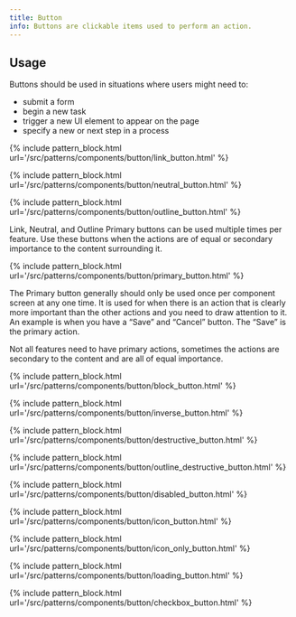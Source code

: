```yaml
---
title: Button
info: Buttons are clickable items used to perform an action.
---
```


## Usage

Buttons should be used in situations where users might need to:

* submit a form
* begin a new task
* trigger a new UI element to appear on the page
* specify a new or next step in a process

{% include pattern_block.html url='/src/patterns/components/button/link_button.html' %}

{% include pattern_block.html url='/src/patterns/components/button/neutral_button.html' %}

{% include pattern_block.html url='/src/patterns/components/button/outline_button.html' %}

Link, Neutral, and Outline Primary buttons can be used multiple times per feature. Use these buttons when the actions are of equal or secondary importance to the content surrounding it.

{% include pattern_block.html url='/src/patterns/components/button/primary_button.html' %}

The Primary button generally should only be used once per component screen at any one time. It is used for when there is an action that is clearly more important than the other actions and you need to draw attention to it. An example is when you have a “Save” and “Cancel” button. The “Save” is the primary action.

Not all features need to have primary actions, sometimes the actions are secondary to the content and are all of equal importance.

{% include pattern_block.html url='/src/patterns/components/button/block_button.html' %}

{% include pattern_block.html url='/src/patterns/components/button/inverse_button.html' %}

{% include pattern_block.html url='/src/patterns/components/button/destructive_button.html' %}

{% include pattern_block.html url='/src/patterns/components/button/outline_destructive_button.html' %}

{% include pattern_block.html url='/src/patterns/components/button/disabled_button.html' %}

{% include pattern_block.html url='/src/patterns/components/button/icon_button.html' %}

{% include pattern_block.html url='/src/patterns/components/button/icon_only_button.html' %}

{% include pattern_block.html url='/src/patterns/components/button/loading_button.html' %}

{% include pattern_block.html url='/src/patterns/components/button/checkbox_button.html' %}
